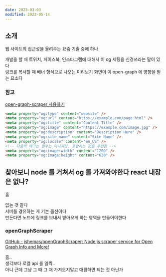 ```yaml
---
date: 2023-03-03
modified: 2023-05-14
---
```


## 소개

웹 사이트의 접근성을 올려주는 요즘 기술 중에 하나

개발을 할 때 트위치, 페이스북, 인스타그램에 대해서 이 og 세팅을 신경쓰라는 말이 있다  
링크를 복사할 때 배너 형식으로 나오는 미리보기 화면이 이 open-graph 에 영향을 받는 요소다

### 참고

[open-graph-scraper 사용하기](https://peachsoong.tistory.com/62)

```html
<meta property="og:type" content="website" />
<meta property="og:url" content="https://example.com/page.html" />
<meta property="og:title" content="Content Title" />
<meta property="og:image" content="https://example.com/image.jpg" />
<meta property="og:description" content="Description Here" />
<meta property="og:site_name" content="Site Name" />
<meta property="og:locale" content="en_US" />
<!-- 다음의 태그는 필수는 아니지만, 포함하는 것을 추천함 -->
<meta property="og:image:width" content="1200" />
<meta property="og:image:height" content="630" />
```

## 찾아보니 node 를 거쳐서 og 를 가져와야한다 react 내장은 없나?

흠

없는 것 같다  
서버를 경유하는 게 기본 옵션이다  
만든다면 노드에 링크를 보내서 받아오게 하는 영역을 만들어야한다

### openGraphScraper

[GitHub - jshemas/openGraphScraper: Node.js scraper service for Open Graph Info and More!](https://github.com/jshemas/openGraphScraper#readme)

흠..  
생각보다 로컬 api 를 일찍..  
아니 근데 그냥 그 때 그 때 가져오지말고 매핑하면 되는 것 아닌가
